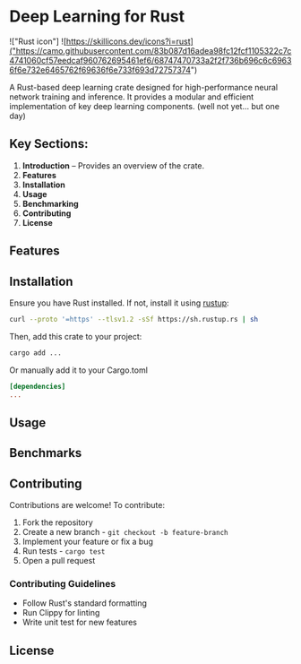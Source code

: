 # Deep Learning for Rust

!["Rust icon"]
![https://skillicons.dev/icons?i=rust]("https://camo.githubusercontent.com/83b087d16adea98fc12fcf1105322c7c4741060cf57eedcaf960762695461ef6/68747470733a2f2f736b696c6c69636f6e732e6465762f69636f6e733f693d72757374")

A Rust-based deep learning crate designed for high-performance neural network training and inference. 
It provides a modular and efficient implementation of key deep learning components.
(well not yet... but one day)

## Key Sections:
1. **Introduction** – Provides an overview of the crate.
2. **Features**
3. **Installation**
4. **Usage**
5. **Benchmarking**
6. **Contributing**
7. **License**

## Features

## Installation

Ensure you have Rust installed. If not, install it using [rustup](https://rustup.rs/):

```sh
curl --proto '=https' --tlsv1.2 -sSf https://sh.rustup.rs | sh
```
Then, add this crate to your project:
```sh
cargo add ...
```

Or manually add it to your Cargo.toml
```toml
[dependencies]
...
```

## Usage

## Benchmarks

## Contributing
Contributions are welcome! To contribute:

1. Fork the repository
2. Create a new branch - `git checkout -b feature-branch`
3. Implement your feature or fix a bug
4. Run tests - `cargo test`
5. Open a pull request

### Contributing Guidelines

+ Follow Rust's standard formatting
+ Run Clippy for linting
+ Write unit test for new features

## License
